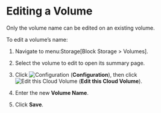 # Editing a Volume

Only the volume name can be edited on an existing volume.

To edit a volume’s name:

1.  Navigate to menu:Storage\[Block Storage \> Volumes\].

2.  Select the volume to edit to open its summary page.

3.  Click ![Configuration](../images/1847.png) (**Configuration**), then
    click ![Edit this Cloud Volume](../images/volume-icon.png) (**Edit
    this Cloud Volume**).

4.  Enter the new **Volume Name**.

5.  Click **Save**.
